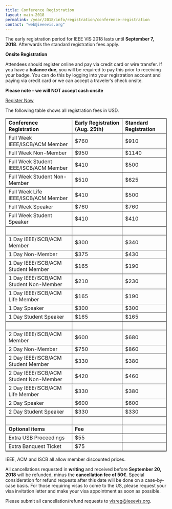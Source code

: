 ```yaml
---
title: Conference Registration
layout: main-2018
permalink: /year/2018/info/registration/conference-registration
contact: "web@ieeevis.org"
---
```


The early registration period for IEEE VIS 2018 lasts until **September 7, 2018**. Afterwards the standard registration fees apply.

**Onsite Registration**
 
Attendees should register online and pay via credit card or wire transfer. If you have a **balance due**, you will be required to pay this prior to receiving your badge. You can do this by logging into your registration account and paying via credit card or we can accept a traveler’s check onsite.
 
**Please note – we will NOT accept cash onsite**

<p class="ieeevis-btn-wrapper"><a href="https://www.conftool.com/ieeevis2018/index.php?page=index" width="150" class="ieeevis-btn">Register Now</a></p>

The following table shows all registration fees in USD. 

<table border="1">
  <tbody>
    <tr>
      <td><strong>Conference Registration</strong></td>
      <td><strong>Early Registration (Aug. 25th)</strong></td> 
      <td><strong>Standard Registration</strong></td>
    </tr> 
    <tr>
      <td>Full Week IEEE/ISCB/ACM Member</td> 
      <td>$760</td> 
      <td>$910</td> 
    </tr> 
    <tr> 
      <td>Full Week Non-Member</td>
      <td>$950</td> 
      <td>$1140</td> 
    </tr> 
    <tr> 
      <td>Full Week Student IEEE/ISCB/ACM Member</td>
      <td>$410</td> 
      <td>$500</td> 
    </tr> 
    <tr> 
      <td>Full Week Student Non-Member</td> 
      <td>$510</td> 
      <td>$625</td> 
    </tr> 
    <tr> 
      <td>Full Week Life IEEE/ISCB/ACM Member</td> 
      <td>$410</td> 
      <td>$500</td> 
    </tr> 
    <tr> 
      <td>Full Week Speaker</td> 
      <td>$760</td> 
      <td>$760</td> 
    </tr> 
    <tr> 
      <td>Full Week Student Speaker</td> 
      <td>$410</td> 
      <td>$410</td> 
    </tr> 
    <tr> 
      <td>&nbsp;</td> 
      <td>&nbsp;</td> 
      <td>&nbsp;</td> 
    </tr> 
    <tr> 
      <td>1 Day IEEE/ISCB/ACM Member</td> 
      <td>$300</td> 
      <td>$340</td> 
    </tr> 
    <tr> 
      <td>1 Day Non-Member</td> 
      <td>$375</td> 
      <td>$430</td> 
    </tr> 
    <tr> 
      <td>1 Day IEEE/ISCB/ACM Student Member</td> 
      <td>$165</td> 
      <td>$190</td> 
    </tr> 
    <tr> 
      <td>1 Day IEEE/ISCB/ACM Student Non-Member</td> 
      <td>$210</td> 
      <td>$230</td> 
    </tr> 
    <tr> 
      <td>1 Day IEEE/ISCB/ACM Life Member</td> 
      <td>$165</td> 
      <td>$190</td> 
    </tr> 
    <tr> 
      <td>1 Day Speaker</td> 
      <td>$300</td> 
      <td>$300</td> 
    </tr> 
    <tr> 
      <td>1 Day Student Speaker</td> 
      <td>$165</td> 
      <td>$165</td> 
    </tr> 
    <tr> 
      <td>&nbsp;</td> 
      <td>&nbsp;</td> 
      <td>&nbsp;</td> 
    </tr> 
    <tr> 
     <td>2 Day IEEE/ISCB/ACM Member</td> 
      <td>$600</td> 
      <td>$680</td> 
    </tr> 
    <tr> 
      <td>2 Day Non-Member</td> 
      <td>$750</td> 
      <td>$860</td> 
    </tr> 
    <tr> 
      <td>2 Day IEEE/ISCB/ACM Student Member</td> 
      <td>$330</td> 
      <td>$380</td> 
    </tr> 
    <tr> 
      <td>2 Day IEEE/ISCB/ACM Student Non-Member</td> 
      <td>$420</td> 
      <td>$460</td> 
     </tr> 
    <tr> 
      <td>2 Day IEEE/ISCB/ACM Life Member</td> 
      <td>$330</td> 
      <td>$380</td> 
    </tr> 
    <tr> 
      <td>2 Day Speaker</td> 
      <td>$600</td> 
      <td>$600</td> 
    </tr> 
    <tr> 
      <td>2 Day Student Speaker</td> 
      <td>$330</td> 
      <td>$330</td> 
    </tr> 
    <tr> 
      <td>&nbsp;</td> 
      <td>&nbsp;</td> 
      <td>&nbsp;</td> 
    </tr> 
    <tr> 
      <td><strong>Optional items</strong></td> 
      <td><strong>Fee</strong></td> 
      <td>&nbsp;</td> 
     </tr> 
    <tr> 
      <td>Extra USB Proceedings</td> 
      <td>$55</td> 
      <td>&nbsp;</td> 
    </tr> 
    <tr> 
      <td>Extra Banquest Ticket</td> 
      <td>$75</td> 
      <td>&nbsp;</td> 
    </tr> 
  </tbody> 
</table> 

IEEE, ACM and ISCB all allow member discounted prices. 

All cancellations requested in **writing** and received before **September 20, 2018** will be refunded, minus the **cancellation fee of 50€**. Special consideration for refund requests after this date will be done on a case-by-case basis. For those requiring visas to come to the US, please request your visa invitation letter and make your visa appointment as soon as possible. 

Please submit all cancellation/refund requests to [visreg@ieeevis.org](mailto:visreg@ieeevis.org). 
